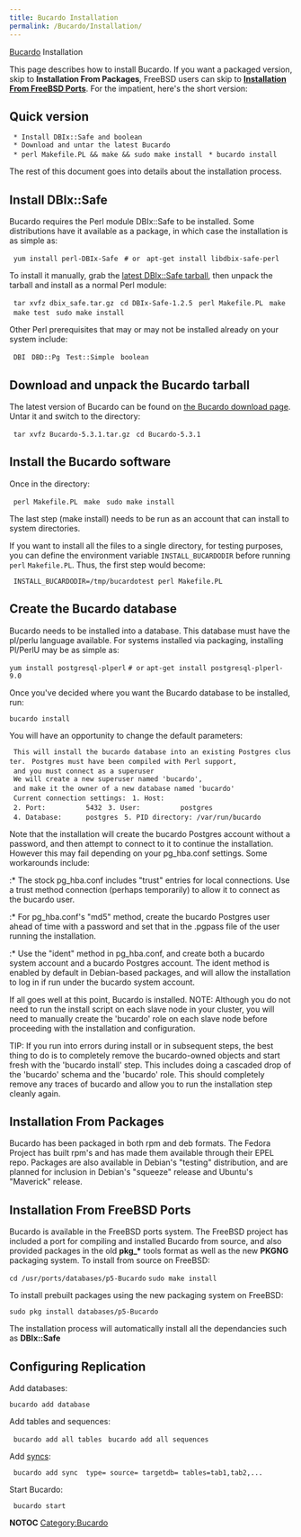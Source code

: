 ```yaml
---
title: Bucardo Installation
permalink: /Bucardo/Installation/
---
```


[Bucardo](/Bucardo "wikilink") Installation

This page describes how to install Bucardo. If you want a packaged version, skip to **Installation From Packages**, FreeBSD users can skip to **[Installation From FreeBSD Ports](/Bucardo/Installation#Installation_From_FreeBSD_Ports "wikilink")**. For the impatient, here's the short version:

Quick version
-------------

` * Install DBIx::Safe and boolean`
` * Download and untar the latest Bucardo`
` * perl Makefile.PL && make && sudo make install`
` * bucardo install`

The rest of this document goes into details about the installation process.

Install DBIx::Safe
------------------

Bucardo requires the Perl module DBIx::Safe to be installed. Some distributions have it available as a package, in which case the installation is as simple as:

` yum install perl-DBIx-Safe`
` # or`
` apt-get install libdbix-safe-perl`

To install it manually, grab the [latest DBIx::Safe tarball](http://bucardo.org/downloads/dbix_safe.tar.gz), then unpack the tarball and install as a normal Perl module:

` tar xvfz dbix_safe.tar.gz`
` cd DBIx-Safe-1.2.5`
` perl Makefile.PL`
` make`
` make test`
` sudo make install`

Other Perl prerequisites that may or may not be installed already on your system include:

` DBI`
` DBD::Pg`
` Test::Simple`
` boolean`

Download and unpack the Bucardo tarball
---------------------------------------

The latest version of Bucardo can be found on [the Bucardo download page](/Bucardo#Obtaining_Bucardo "wikilink"). Untar it and switch to the directory:

` tar xvfz Bucardo-5.3.1.tar.gz`
` cd Bucardo-5.3.1`

Install the Bucardo software
----------------------------

Once in the directory:

` perl Makefile.PL`
` make`
` sudo make install`

The last step (make install) needs to be run as an account that can install to system directories.

If you want to install all the files to a single directory, for testing purposes, you can define the environment variable `INSTALL_BUCARDODIR` before running `perl` `Makefile.PL`. Thus, the first step would become:

` INSTALL_BUCARDODIR=/tmp/bucardotest perl Makefile.PL`

Create the Bucardo database
---------------------------

Bucardo needs to be installed into a database. This database must have the pl/perlu language available. For systems installed via packaging, installing Pl/PerlU may be as simple as:

`yum install postgresql-plperl`
`# or`
`apt-get install postgresql-plperl-9.0`

Once you've decided where you want the Bucardo database to be installed, run:

`bucardo install`

You will have an opportunity to change the default parameters:

` This will install the bucardo database into an existing Postgres cluster.`
` Postgres must have been compiled with Perl support,`
` and you must connect as a superuser`
` `
` We will create a new superuser named 'bucardo',`
` and make it the owner of a new database named 'bucardo'`
` `
` Current connection settings:`
` 1. Host:          `<none>
` 2. Port:          5432`
` 3. User:          postgres`
` 4. Database:      postgres`
` 5. PID directory: /var/run/bucardo`

Note that the installation will create the bucardo Postgres account without a password, and then attempt to connect to it to continue the installation. However this may fail depending on your pg_hba.conf settings. Some workarounds include:

:\* The stock pg_hba.conf includes "trust" entries for local connections. Use a trust method connection (perhaps temporarily) to allow it to connect as the bucardo user.

:\* For pg_hba.conf's "md5" method, create the bucardo Postgres user ahead of time with a password and set that in the .pgpass file of the user running the installation.

:\* Use the "ident" method in pg_hba.conf, and create both a bucardo system account and a bucardo Postgres account. The ident method is enabled by default in Debian-based packages, and will allow the installation to log in if run under the bucardo system account.

If all goes well at this point, Bucardo is installed. NOTE: Although you do not need to run the install script on each slave node in your cluster, you will need to manually create the 'bucardo' role on each slave node before proceeding with the installation and configuration.

TIP: If you run into errors during install or in subsequent steps, the best thing to do is to completely remove the bucardo-owned objects and start fresh with the 'bucardo install' step. This includes doing a cascaded drop of the 'bucardo' schema and the 'bucardo' role. This should completely remove any traces of bucardo and allow you to run the installation step cleanly again.

Installation From Packages
--------------------------

Bucardo has been packaged in both rpm and deb formats. The Fedora Project has built rpm's and has made them available through their EPEL repo. Packages are also available in Debian's "testing" distribution, and are planned for inclusion in Debian's "squeeze" release and Ubuntu's "Maverick" release.

Installation From FreeBSD Ports
-------------------------------

Bucardo is available in the FreeBSD ports system. The FreeBSD project has included a port for compiling and installed Bucardo from source, and also provided packages in the old **pkg_\*** tools format as well as the new **PKGNG** packaging system. To install from source on FreeBSD:

`cd /usr/ports/databases/p5-Bucardo`
`sudo make install`

To install prebuilt packages using the new packaging system on FreeBSD:

`sudo pkg install databases/p5-Bucardo`

The installation process will automatically install all the dependancies such as **DBIx::Safe**

Configuring Replication
-----------------------

Add databases:

`bucardo add database `<dbname>

Add tables and sequences:

` bucardo add all tables`
` bucardo add all sequences`

Add [syncs](/sync "wikilink"):

` bucardo add sync `<syncname>` type=`<synctype>` source=`<db>` targetdb=`<db>` tables=tab1,tab2,...`

Start Bucardo:

` bucardo start`

__NOTOC__ [Category:Bucardo](/Category:Bucardo "wikilink")